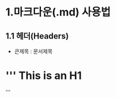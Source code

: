 1.마크다운(.md) 사용법
======================

1.1 헤더(Headers)
-----------------
* 큰제목 : 문서제목

'''
This is an H1
=============
'''

